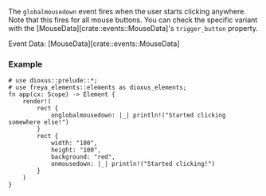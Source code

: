 The `globalmousedown` event fires when the user starts clicking anywhere.
Note that this fires for all mouse buttons.
You can check the specific variant with the [MouseData][crate::events::MouseData]'s `trigger_button` property.

Event Data: [MouseData][crate::events::MouseData]

### Example

```rust, no_run
# use dioxus::prelude::*;
# use freya_elements::elements as dioxus_elements;
fn app(cx: Scope) -> Element {
    render!(
        rect {
            onglobalmousedown: |_| println!("Started clicking somewhere else!")
        }
        rect {
            width: "100",
            height: "100",
            background: "red",
            onmousedown: |_| println!("Started clicking!")
        }
    )
}
```